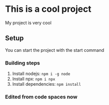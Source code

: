 # This is a cool project

My project is very cool

## Setup

You can start the project with the start command

### Building steps

1. Install nodejs: `npm i -g node`
2. Install npx: `npm i npx`
3. Install dependencies: `npm install`

### Edited from code spaces now
